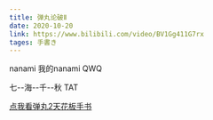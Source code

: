 ```yaml
---
title: 弹丸论破Ⅱ
date: 2020-10-20
link: https://www.bilibili.com/video/BV1Gg411G7rx
tages: 手書き
---
```


nanami 我的nanami QWQ

七--海--千--秋 TAT

[点我看弹丸2天花板手书](https://www.bilibili.com/video/BV1Gg411G7rx)
